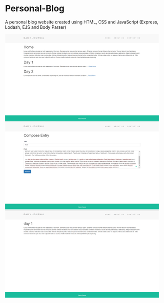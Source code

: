 # Personal-Blog

A personal blog website created using HTML, CSS and JavaScript (Express, Lodash, EJS and Body Parser)

![](home-page.png)
![](compose-page.png)
![](post-page.png)
